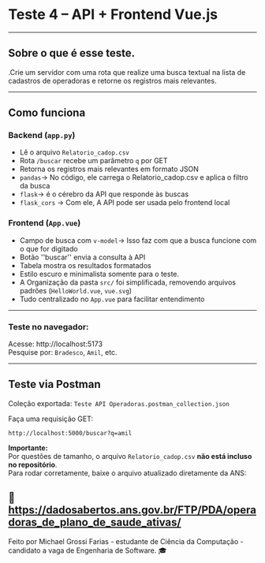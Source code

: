 # Teste 4 – API + Frontend Vue.js

---

## Sobre o que é esse teste.

.Crie um servidor com uma rota que realize uma busca textual na lista de cadastros de operadoras
e retorne os registros mais relevantes.

---

## Como funciona

###  Backend (`app.py`)
- Lê o arquivo `Relatorio_cadop.csv`
- Rota `/buscar` recebe um parâmetro `q` por GET
- Retorna os registros mais relevantes em formato JSON
- `pandas`→ No código, ele carrega o Relatorio_cadop.csv e aplica o filtro da busca
- `flask`→ é o cérebro da API que responde às buscas
- `flask_cors` → Com ele, A API pode ser usada pelo frontend local


### Frontend (`App.vue`)
- Campo de busca com `v-model`→ Isso faz com que a busca funcione com o que for digitado
- Botão ''buscar'' envia a consulta à API
- Tabela mostra os resultados formatados
- Estilo escuro e minimalista somente para o teste.
- A Organização da pasta `src/` foi simplificada, removendo arquivos padrões (`HelloWorld.vue`, `vue.svg`)
- Tudo centralizado no `App.vue` para facilitar entendimento

---
###  Teste no navegador:
Acesse: http://localhost:5173  
Pesquise por: `Bradesco`, `Amil`, etc.

---

##  Teste via Postman

Coleção exportada: `Teste API Operadoras.postman_collection.json`

Faça uma requisição GET:
```
http://localhost:5000/buscar?q=amil
```
 **Importante:**  
Por questões de tamanho, o arquivo `Relatorio_cadop.csv` **não está incluso no repositório**.  
Para rodar corretamente, baixe o arquivo atualizado diretamente da ANS:

🔗 https://dadosabertos.ans.gov.br/FTP/PDA/operadoras_de_plano_de_saude_ativas/
---


Feito por Michael Grossi Farias - estudante de Ciência da Computação - candidato a vaga de Engenharia de Software. 🎓
